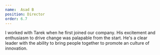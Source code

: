 ```yaml
---
name:  Asad B
position: Director
order: 6.7 
---
```


I worked with Tarek when he first joined our company. His excitement and enthusiasm to drive change was palapable from the start. He's a clear leader with the ability to bring people together to promote an culture of innovation.
